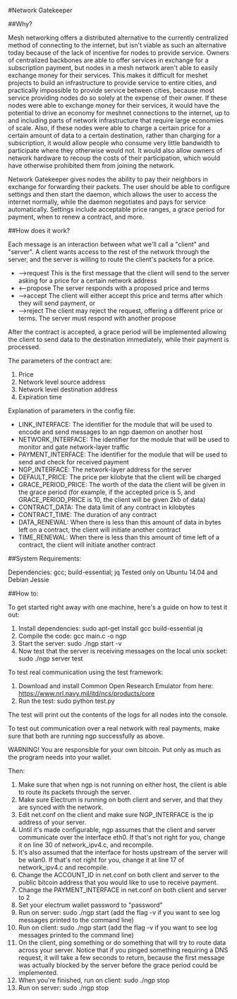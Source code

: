 #Network Gatekeeper

##Why?

Mesh networking offers a distributed alternative to the currently centralized method of connecting to the internet, but isn't viable as such an alternative today because of the lack of incentive for nodes to provide service. Owners of centralized backbones are able to offer services in exchange for a subscription payment, but nodes in a mesh network aren't able to easily exchange money for their services. This makes it difficult for meshet projects to build an infrastructure to provide service to entire cities, and practically impossible to provide service between cities, because most service providing nodes do so solely at the expense of their owner. If these nodes were able to exchange money for their services, it would have the potential to drive an economy for meshnet connections to the internet, up to and including parts of network infrastructure that require large economies of scale. Also, if these nodes were able to charge a certain price for a certain amount of data to a certain destination, rather than charging for a subscription, it would allow people who consume very little bandwidth to participate where they otherwise would not. It would also allow owners of network hardware to recoup the costs of their participation, which would have otherwise prohibited them from joining the network.

Network Gatekeeper gives nodes the ability to pay their neighbors in exchange for forwarding their packets. The user should be able to configure settings and then start the daemon, which allows the user to access the internet normally, while the daemon negotiates and pays for service automatically. Settings include acceptable price ranges, a grace period for payment, when to renew a contract, and more.

##How does it work?

Each message is an interaction between what we'll call a "client" and "server". A client wants access to the rest of the network through the server, and the server is willing to route the client's packets for a price.

* -->request  This is the first message that the client will send to the server asking for a price for a certain network address
* <--propose  The server responds with a proposed price and terms
* -->accept   The client will either accept this price and terms after which they will send payment, or
* -->reject   The client may reject the request, offering a different price or terms. The server must respond with another propose

After the contract is accepted, a grace period will be implemented allowing the client to send data to the destination immediately, while their payment is processed.

The parameters of the contract are:

1. Price
2. Network level source address
3. Network level destination address
4. Expiration time

Explanation of parameters in the config file:

* LINK_INTERFACE: The identifier for the module that will be used to encode and send messages to an ngp daemon on another host
* NETWORK_INTERFACE: The identifier for the module that will be used to monitor and gate network-layer traffic
* PAYMENT_INTERFACE: The identifier for the module that will be used to send and check for received payment
* NGP_INTERFACE: The network-layer address for the server
* DEFAULT_PRICE: The price per kilobyte that the client will be charged
* GRACE_PERIOD_PRICE: The worth of the data the client will be given in the grace period (for example, if the accepted price is 5, and GRACE_PERIOD_PRICE is 10, the client will be given 2kb of data)
* CONTRACT_DATA: The data limit of any contract in kilobytes
* CONTRACT_TIME: The duration of any contract
* DATA_RENEWAL: When there is less than this amount of data in bytes left on a contract, the client will initiate another contract
* TIME_RENEWAL: When there is less than this amount of time left of a contract, the client will initiate another contract

##System Requirements:

Dependencies: gcc; build-essential; jq
Tested only on Ubuntu 14.04 and Debian Jessie

##How to:

To get started right away with one machine, here's a guide on how to test it out:

1. Install dependencies: sudo apt-get install gcc build-essential jq
2. Compile the code: gcc main.c -o ngp
3. Start the server: sudo ./ngp start -v
4. Now test that the server is receiving messages on the local unix socket: sudo ./ngp server test

To test real communication using the test framework:

1. Download and install Common Open Research Emulator from here: https://www.nrl.navy.mil/itd/ncs/products/core
2. Run the test: sudo python test.py

The test will print out the contents of the logs for all nodes into the console.

To test out communication over a real network with real payments, make sure that both are running ngp successfully as above. 

WARNING! You are responsible for your own bitcoin. Put only as much as the program needs into your wallet.

Then:

1. Make sure that when ngp is not running on either host, the client is able to route its packets through the server.
3. Make sure Electrum is running on both client and server, and that they are synced with the network.
4. Edit net.conf on the client and make sure NGP_INTERFACE is the ip address of your server.
5. Until it's made configurable, ngp assumes that the client and server communicate over the interface eth0. If that's not right for you, change it on line 30 of network_ipv4.c, and recompile.
6. It's also assumed that the interface for hosts upstream of the server will be wlan0. If that's not right for you, change it at line 17 of network_ipv4.c and recompile.
7. Change the ACCOUNT_ID in net.conf on both client and server to the public bitcoin address that you would like to use to receive payment.
8. Change the PAYMENT_INTERFACE in net.conf on both client and server to 2
9. Set your electrum wallet password to "password"
10. Run on server: sudo ./ngp start (add the flag -v if you want to see log messages printed to the command line)
11. Run on client: sudo ./ngp start (add the flag -v if you want to see log messages printed to the command line)
12. On the client, ping something or do something that will try to route data across your server. Notice that if you pinged something requiring a DNS request, it will take a few seconds to return, because the first message was actually blocked by the server before the grace period could be implemented.
13. When you're finished, run on client: sudo ./ngp stop
14. Run on server: sudo ./ngp stop


